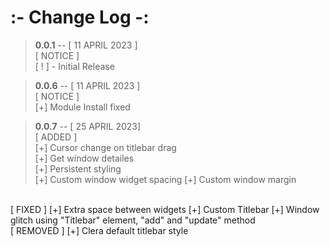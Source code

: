 **:- Change Log -:**
======================
> **0.0.1** -- [ 11 APRIL 2023 ]                
[ NOTICE ]    
[ ! ] - Initial Release

> **0.0.6** -- [ 11 APRIL 2023 ]    
[ NOTICE ]     
[+] Module Install fixed
    
> **0.0.7** -- [ 25 APRIL 2023]     
[ ADDED ]   
[+] Cursor change on titlebar drag  
[+] Get window detailes     
[+] Persistent styling  
[+] Custom window widget spacing
[+] Custom window margin    
<br>
[ FIXED ]       
[+] Extra space between widgets     
[+] Custom Titlebar     
[+] Window glitch using "Titlebar" element, "add" and "update" method   
<br>
[ REMOVED ]     
[+] Clera default titlebar style